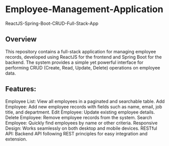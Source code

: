 # Employee-Management-Application
ReactJS-Spring-Boot-CRUD-Full-Stack-App

## Overview

This repository contains a full-stack application for managing employee records, developed using ReactJS for the frontend and Spring Boot for the backend. The system provides a simple yet powerful interface for performing CRUD (Create, Read, Update, Delete) operations on employee data.

## Features:

Employee List: View all employees in a paginated and searchable table.
Add Employee: Add new employee records with fields such as name, email, job title, and department.
Edit Employee: Update existing employee details.
Delete Employee: Remove employee records from the system.
Search Employee: Quickly find employees by name or other criteria.
Responsive Design: Works seamlessly on both desktop and mobile devices.
RESTful API: Backend API following REST principles for easy integration and extension.
